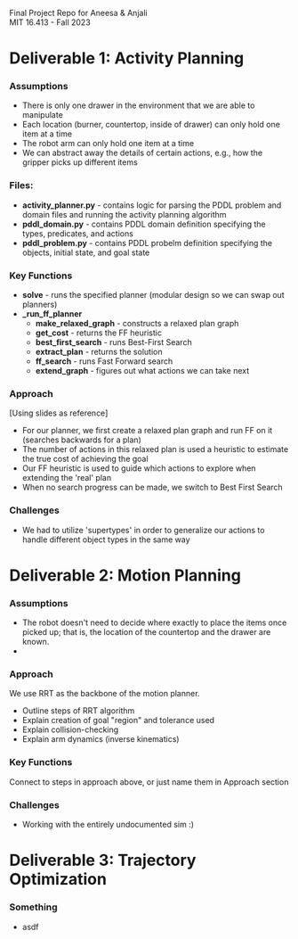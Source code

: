 Final Project Repo for Aneesa &amp; Anjali  
MIT 16.413 - Fall 2023    


# Deliverable 1: Activity Planning
### Assumptions
- There is only one drawer in the environment that we are able to manipulate
- Each location (burner, countertop, inside of drawer) can only hold one item at a time
- The robot arm can only hold one item at a time
- We can abstract away the details of certain actions, e.g., how the gripper picks up different items

### Files:
- **activity_planner.py** - contains logic for parsing the PDDL problem and domain files and running the activity planning algorithm
- **pddl_domain.py** - contains PDDL domain definition specifying the types, predicates, and actions
- **pddl_problem.py** - contains PDDL probelm definition specifying the objects, initial state, and goal state

### Key Functions
- **solve** - runs the specified planner (modular design so we can swap out planners)
- **_run_ff_planner**
    - **make_relaxed_graph** - constructs a relaxed plan graph
    - **get_cost** - returns the FF heuristic
    - **best_first_search** - runs Best-First Search
    - **extract_plan** - returns the solution
    - **ff_search** - runs Fast Forward search
    - **extend_graph** - figures out what actions we can take next

### Approach
[Using slides as reference]
- For our planner, we first create a relaxed plan graph and run FF on it (searches backwards for a plan)
- The number of actions in this relaxed plan is used a heuristic to estimate the true cost of achieving the goal
- Our FF heuristic is used to guide which actions to explore when extending the 'real' plan
- When no search progress can be made, we switch to Best First Search

### Challenges
- We had to utilize 'supertypes' in order to generalize our actions to handle different object types in the same way

# Deliverable 2: Motion Planning
### Assumptions
- The robot doesn't need to decide where exactly to place the items once picked up; that is, the location of the countertop and the drawer are known.
- 

### Approach
We use RRT as the backbone of the motion planner.

- Outline steps of RRT algorithm
- Explain creation of goal "region" and tolerance used
- Explain collision-checking
- Explain arm dynamics (inverse kinematics)

### Key Functions
Connect to steps in approach above, or just name them in Approach section

### Challenges
- Working with the entirely undocumented sim :)


# Deliverable 3: Trajectory Optimization
### Something
- asdf
